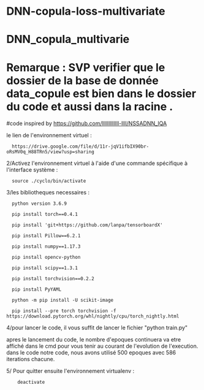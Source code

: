 # DNN-copula-loss-multivariate
# DNN_copula_multivarie


# Remarque : SVP verifier que le dossier de la base de donnée data_copule est bien dans le dossier du code et aussi dans la racine .


#code inspired by https://github.com/lllllllllllll-llll/NSSADNN_IQA

le lien de l'environnement virtuel :

      https://drive.google.com/file/d/11r-jqV1ifbIX90br-oRsMV0q_H88TRn5/view?usp=sharing


2/Activez l'environnement virtuel à l'aide d'une commande spécifique à l'interface système :
   
      source ./cyclo/bin/activate


3/les bibliotheques necessaires :

      
      python version 3.6.9
      
      pip install torch==0.4.1

      pip install 'git+https://github.com/lanpa/tensorboardX'

      pip install Pillow==6.2.1

      pip install numpy==1.17.3

      pip install opencv-python

      pip install scipy==1.3.1

      pip install torchvision==0.2.2
     
      pip install PyYAML
      
      python -m pip install -U scikit-image
      
      pip install --pre torch torchvision -f                     https://download.pytorch.org/whl/nightly/cpu/torch_nightly.html
      
4/pour lancer le code, il vous suffit de lancer le fichier "python train.py"

apres le lancement du code, le nombre d'epoques continuera va etre affiché dans le cmd pour vous tenir au courant de l'evolution de l'execution. dans le code notre code, nous 
avons utilisé 500 epoques avec 586 iterations chacune.

5/ Pour quitter ensuite l'environnement virtualenv :
      
        deactivate
   
